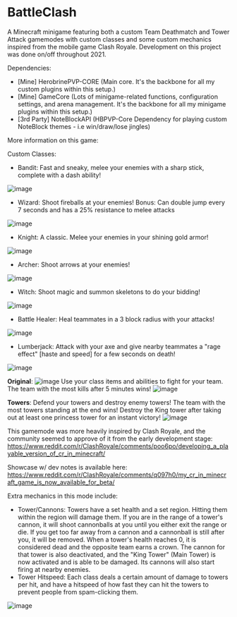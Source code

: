 # BattleClash
A Minecraft minigame featuring both a custom Team Deathmatch and Tower Attack gamemodes with custom classes and some custom mechanics inspired from the mobile game Clash Royale. Development on this project was done on/off throughout 2021.

Dependencies:
- [Mine] HerobrinePVP-CORE (Main core. It's the backbone for all my custom plugins within this setup.)
- [Mine] GameCore (Lots of minigame-related functions, configuration settings, and arena management. It's the backbone for all my minigame plugins within this setup.)
- [3rd Party] NoteBlockAPI (HBPVP-Core Dependency for playing custom NoteBlock themes - i.e win/draw/lose jingles)

More information on this game:

Custom Classes:
- Bandit: Fast and sneaky, melee your enemies with a sharp stick, complete with a dash ability!

 ![image](https://user-images.githubusercontent.com/74119793/198856952-2f6d7af5-a29a-471a-bacf-3e6dd5898884.png)


- Wizard: Shoot fireballs at your enemies! Bonus: Can double jump every 7 seconds and has a 25% resistance to melee attacks

![image](https://user-images.githubusercontent.com/74119793/198856960-2d90b3ff-27f7-4543-af6c-f0a3178e87f4.png)


- Knight: A classic. Melee your enemies in your shining gold armor!

![image](https://user-images.githubusercontent.com/74119793/198856967-55a6edc2-bde7-4551-b3a8-438d53df1feb.png)


- Archer: Shoot arrows at your enemies!

![image](https://user-images.githubusercontent.com/74119793/198856973-ac397ff7-1bed-4c18-8e28-d9c5ae93c3bd.png)


- Witch: Shoot magic and summon skeletons to do your bidding!

![image](https://user-images.githubusercontent.com/74119793/198856991-db29df0e-07da-4f89-a6ec-ad7551b18136.png)

- Battle Healer: Heal teammates in a 3 block radius with your attacks!

![image](https://user-images.githubusercontent.com/74119793/198856999-b13a6aa0-2b53-4f13-8eb2-54192d486ecc.png)


- Lumberjack: Attack with your axe and give nearby teammates a "rage effect" [haste and speed] for a few seconds on death!

![image](https://user-images.githubusercontent.com/74119793/198857007-f3cfe39b-614e-4fc3-89c7-6a4abd7a55f1.png)


**Original**: 
![image](https://user-images.githubusercontent.com/74119793/198855263-b5667fea-7e6d-426d-a934-bb2f5052a84f.png)
Use your class items and abilities to fight for your team. The team with the most kills after 5 minutes wins!
![image](https://user-images.githubusercontent.com/74119793/198855797-79efa78a-64ec-4cf6-a120-b8f9e8f498a2.png)

**Towers**: Defend your towers and destroy enemy towers! The team with the most towers standing at the end wins! Destroy the King tower after taking out at least one princess tower for an instant victory!
![image](https://user-images.githubusercontent.com/74119793/198855829-cc40b427-7172-4e65-92c4-095bf501e6fe.png)

This gamemode was more heavily inspired by Clash Royale, and the community seemed to approve of it from the early development stage:
https://www.reddit.com/r/ClashRoyale/comments/poo6po/developing_a_playable_version_of_cr_in_minecraft/ 

Showcase w/ dev notes is available here: https://www.reddit.com/r/ClashRoyale/comments/q097h0/my_cr_in_minecraft_game_is_now_available_for_beta/

Extra mechanics in this mode include:
  - Tower/Cannons: Towers have a set health and a set region. Hitting them within the region will damage them. If you are in the range of a tower's cannon, it will shoot cannonballs at you until you either exit the range or die. If you get too far away from a cannon and a cannonball is still after you, it will be removed. When a tower's health reaches 0, it is considered dead and the opposite team earns a crown. The cannon for that tower is also deactivated, and the "King Tower" (Main Tower) is now activated and is able to be damaged. Its cannons will also start firing at nearby enemies.
  - Tower Hitspeed: Each class deals a certain amount of damage to towers per hit, and have a hitspeed of how fast they can hit the towers to prevent people from spam-clicking them.
  
  
  ![image](https://user-images.githubusercontent.com/74119793/198856890-cb0c48a8-2e01-43be-82c6-73e9e4887c72.png)




